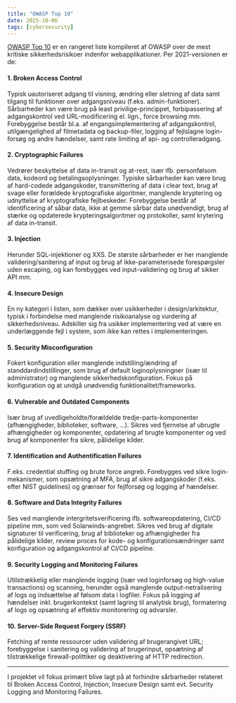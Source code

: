 ```yaml
---
title: "OWASP Top 10"
date: 2025-10-06
tags: [cybersecurity]
---
```

[OWASP Top 10](https://owasp.org/Top10/) er en rangeret liste kompileret af OWASP over de mest kritiske sikkerhedsrisikoer indenfor webapplikationer. Per 2021-versionen er de:
#### 1. Broken Access Control
Typisk uautoriseret adgang til visning, ændring eller sletning af data samt tilgang til funktioner over adgangsniveau (f.eks. admin-funktioner). Sårbarheder kan være brug på least privilige-princippet, forbipassering af adgangskontrol ved URL-modificering el. lign., force browsing mm. Forebyggelse består bl.a. af engangsimplementering af adgangskontrol, utilgængelighed af filmetadata og backup-filer, logging af fejlslagne login-forsøg og andre hændelser, samt rate limiting af api- og controlleradgang.  
#### 2. Cryptographic Failures
Vedrører beskyttelse af data in-transit og at-rest, især ifb. personfølsom data, kodeord og betalingsoplysninger. Typiske sårbarheder kan være brug af hard-codede adgangskoder, transmittering af data i clear text, brug af svage eller forældede kryptografiske algoritmer, manglende kryptering og udnyttelse af kryptografiske fejlbeskeder. Forebyggelse består af identificering af såbar data, ikke at gemme sårbar data unødvendigt, brug af stærke og opdaterede krypteringsalgoritmer og protokoller, samt krytering af data in-transit. 
#### 3. Injection
Herunder SQL-injektioner og XXS. De største sårbarheder er her manglende validering/sanitering af input og brug af ikke-parameterisede forespørgsler uden escaping, og kan forebygges ved input-validering og brug af sikker API mm.
#### 4. Insecure Design
En ny kategori i listen, som dækker over usikkerheder i design/arkitektur, typisk i forbindelse med manglende risikoanalyse og vurdering af sikkerhedsniveau. Adskiller sig fra usikker implementering ved at være en underlæggende fejl i system, som ikke kan rettes i implementeringen. 
#### 5. Security Misconfiguration
Fokert konfiguration eller manglende indstilling/ændring af standdardindstillinger, som brug af default loginoplysningner (især til administrator) og manglende sikkerhedskonfiguration. Fokus på konfiguration og at undgå unødvendig funktionalitet/frameworks. 
#### 6. Vulnerable and Outdated Components
Især brug af uvedligeholdte/forældelde tredje-parts-komponenter (afhængigheder, biblioteker, software, ...). Sikres ved fjernelse af ubrugte afhængigheder og komponenter, opdatering af brugte komponenter og ved brug af komponenter fra sikre, pålidelige kilder.
#### 7. Identification and Authentification Failures
F.eks. credential stuffing og brute force angreb. Forebygges ved sikre login-mekanismer, som opsætning af MFA, brug af sikre adgangskoder (f.eks. efter NIST guidelines) og grænser for fejlforsøg og logging af hændelser. 
#### 8. Software and Data Integrity Failures
Ses ved manglende intergritetsverificering ifb. softwareopdatering, CI/CD pipeline mm, som ved Solarwinds-angrebet. Sikres ved brug af digitale signaturer til verificering, brug af biblioteker og afhængigheder fra pålidelige kilder, review proces for kode- og konfigurationsændringer samt konfiguration og adgangskontrol af CI/CD pipeline. 
#### 9. Security Logging and Monitoring Failures
Utilstrækkelig eller manglende logging (især ved loginforsøg og high-value transactions) og scanning, herunder også manglende output-netralisering af logs og indsættelse af følsom data i logfiler. Fokus på logging af hændelser inkl. brugerkontekst (samt lagring til analytisk brug), formatering af logs og opsætning af effektiv monitorering og advarsler. 
#### 10. Server-Side Request Forgery (SSRF)
Fetching af remte ressourcer uden validering af brugerangivet URL; forebyggelse i sanitering og validering af brugerinput, opsætning af tilstrækkelige firewall-polittiker og deaktivering af HTTP redirection. 

--- 

I projektet vil fokus primært blive lagt på at forhindre sårbarheder relateret til Broken Access Control, Injection, Insecure Design samt evt. Security Logging and Monitoring Failures. 
